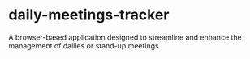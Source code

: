 # daily-meetings-tracker
A browser-based application designed to streamline and enhance the management of dailies or stand-up meetings
